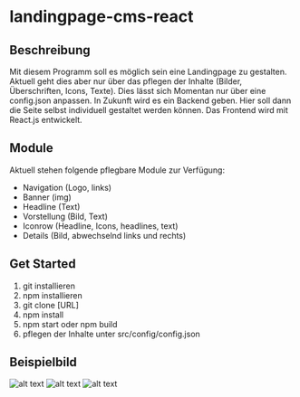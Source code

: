 # landingpage-cms-react

## Beschreibung
Mit diesem Programm soll es möglich sein eine Landingpage zu gestalten. Aktuell geht dies aber nur über das pflegen der Inhalte (Bilder, Überschriften, Icons, Texte). Dies lässt sich Momentan nur über eine config.json anpassen. In Zukunft wird es ein Backend geben. Hier soll dann die Seite selbst individuell gestaltet werden können. Das Frontend wird mit React.js entwickelt. 

## Module
Aktuell stehen folgende pflegbare Module zur Verfügung:
+ Navigation (Logo, links)
+ Banner (img)
+ Headline (Text)
+ Vorstellung (Bild, Text)
+ Iconrow (Headline, Icons, headlines, text)
+ Details (Bild, abwechselnd links und rechts)


## Get Started
1. git installieren
2. npm installieren 
3. git clone [URL]
4. npm install
5. npm start oder npm build
6. pflegen der Inhalte unter src/config/config.json

## Beispielbild
![alt text](https://github.com/Ariukuto/landingpage-cms-react/blob/main/.githubres/sample.png?raw=true)
![alt text](https://github.com/Ariukuto/landingpage-cms-react/blob/main/.githubres/iconrow.png?raw=true)
![alt text](https://github.com/Ariukuto/landingpage-cms-react/blob/main/.githubres/details.png?raw=true)
